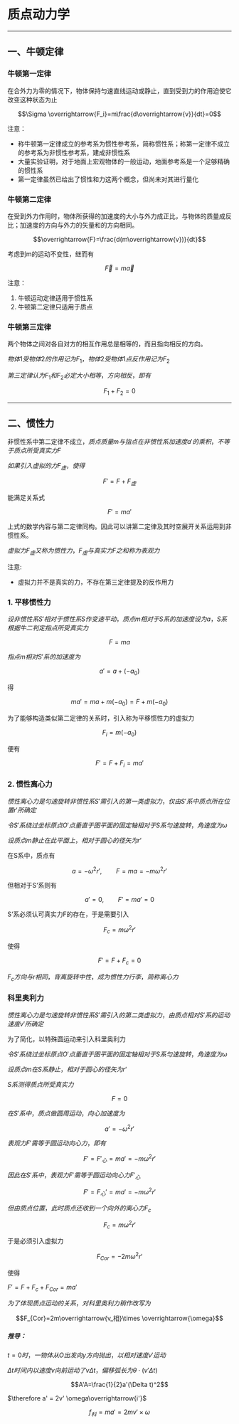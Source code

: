 # 质点动力学

---

## 一、牛顿定律

### 牛顿第一定律

在合外力为零的情况下，物体保持匀速直线运动或静止，直到受到力的作用迫使它改变这种状态为止

$$\Sigma \overrightarrow{F_i}=m\frac{d\overrightarrow{v}}{dt}=0$$

注意：

- 称牛顿第一定律成立的参考系为惯性参考系，简称惯性系；称第一定律不成立的参考系为非惯性参考系，建成非惯性系
- 大量实验证明，对于地面上宏观物体的一般运动，地面参考系是一个足够精确的惯性系
- 第一定律虽然已给出了惯性和力这两个概念，但尚未对其进行量化

### 牛顿第二定律

在受到外力作用时，物体所获得的加速度的大小与外力成正比，与物体的质量成反比；加速度的方向与外力的矢量和的方向相同。

$$\overrightarrow{F}=\frac{d(m\overrightarrow{v})}{dt}$$

考虑到m的运动不变性，继而有

$$\overrightarrow{F}=m\overrightarrow{a}$$

注意：

1. 牛顿运动定律适用于惯性系
2. 牛顿第二定律只适用于质点

### 牛顿第三定律

两个物体之间对各自对方的相互作用总是相等的，而且指向相反的方向。

$物体1受物体2的作用记为F_1，物体2受物体1点反作用记为F_2$

$第三定律认为F_1和F_2必定大小相等，方向相反，即有$

$$F_1+F_2=0$$

---

## 二、惯性力

非惯性系中第二定律不成立，$质点质量m与指点在非惯性系加速度a'的乘积，不等于质点所受真实力F$

$如果引入虚拟的力F_虚，使得$

$$F'=F+F_虚$$

能满足关系式

$$F'=ma'$$

上式的数学内容与第二定律同构。因此可以讲第二定律及其时空展开关系运用到非惯性系。

$虚拟力F_虚又称为惯性力，F_虚与真实力F之和称为表观力$

注意:

- 虚拟力并不是真实的力，不存在第三定律提及的反作用力

### 1. 平移惯性力

$设非惯性系S'相对于惯性系S作变速平动，质点m相对于S系的加速度设为a，S系根据牛二判定指点所受真实力$

$$F=ma$$

$指点m相对S'系的加速度为$

$$a'=a+(-a_0)$$

得

$$ma'=ma+m(-a_0)=F+m(-a_0)$$

为了能够构造类似第二定律的关系时，引入称为平移惯性力的虚拟力

$$F_i=m(-a_0)$$

便有

$$F'=F+F_i=ma'$$

### 2. 惯性离心力

$惯性离心力是匀速旋转非惯性系S'需引入的第一类虚拟力，仅由S'系中质点所在位置r'所确定$

$令S'系绕过坐标原点O'点垂直于图平面的固定轴相对于S系匀速旋转，角速度为\omega$

$设质点m静止在此平面上，相对于圆心的径矢为r‘$

在S系中，质点有

$$a=-\omega^2r',\qquad F=ma=-m\omega^2r'$$

但相对于S‘系则有

$$a'=0,\qquad F'=ma'=0$$

S‘系必须认可真实力F的存在，于是需要引入

$$F_c=m\omega^2r'$$

使得

$$F'=F+F_c=0$$

$F_c方向与r相同，背离旋转中性，成为惯性力行李，简称离心力$

### 科里奥利力

$惯性离心力是匀速旋转非惯性系S'需引入的第二类虚拟力，由质点相对S'系的运动速度v'所确定$

为了简化，以特殊圆运动来引入科里奥利力

$令S'系绕过坐标原点O'点垂直于图平面的固定轴相对于S系匀速旋转，角速度为\omega$

$设质点m在S系静止，相对于圆心的径矢为r‘$

$S系测得质点所受真实力$

$$F=0$$

$在S'系中，质点做圆周运动，向心加速度为$

$$a'=-\omega^2r'$$

$表观力F'需等于圆运动向心力，即有$

$$F'=F'_心=ma'=-m\omega^2r'$$

$因此在S'系中，表观力F'需等于圆运动向心力F'_心$

$$F'=F_心'=ma'=-m\omega^2r'$$

$但由质点位置，此时质点还收到一个向外的离心力F_c$

$$F_c=m\omega^2r'$$

于是必须引入虚拟力

$$F_{Cor}=-2m\omega^2r'$$

使得

$F'=F+F_c+F_{Cor}=ma'$

$为了体现质点运动的关系，对科里奥利力稍作改写为$

$$F_{Cor}=2m\overrightarrow{v_相}\times \overrightarrow{\omega}$$

##### 推导：

$t=0时，一物体从O出发向y方向抛出，以相对速度v'运动$

$\Delta t时间内以速度v向前运动了v\Delta t，偏移弧长为\theta \cdot (v'\Delta t)$

$$A'A=\frac{1}{2}a'(\Delta t)^2$$

$\therefore a' = 2v' \omega\overrightarrow{i'}$


$$f_科=ma'=2mv'\times \omega$$